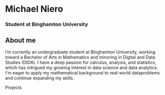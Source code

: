 # Michael Niero
### Student at Binghamton University

## About me 

I’m currently an undergraduate student at Binghamton University, working toward a Bachelor of Arts in Mathematics and minoring in Digital and Data Studies (DIDA). 
I have a deep passion for calculus, analysis, and statistics, which has intrigued my growing interest in data science and data analytics. I'm eager to apply my 
mathematical background to real-world dataproblems and continue expanding my skills.

Projects



